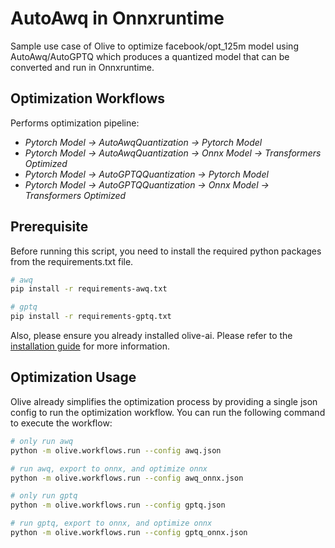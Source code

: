 # AutoAwq in Onnxruntime
Sample use case of Olive to optimize facebook/opt_125m model using AutoAwq/AutoGPTQ which produces a quantized model that can be converted and run in Onnxruntime.

## Optimization Workflows
Performs optimization pipeline:
- *Pytorch Model -> AutoAwqQuantization -> Pytorch Model*
- *Pytorch Model -> AutoAwqQuantization -> Onnx Model -> Transformers Optimized*
- *Pytorch Model -> AutoGPTQQuantization -> Pytorch Model*
- *Pytorch Model -> AutoGPTQQuantization -> Onnx Model -> Transformers Optimized*

## Prerequisite

Before running this script, you need to install the required python packages from the requirements.txt file.
```bash
# awq
pip install -r requirements-awq.txt

# gptq
pip install -r requirements-gptq.txt
```

Also, please ensure you already installed olive-ai. Please refer to the [installation guide](https://github.com/microsoft/Olive?tab=readme-ov-file#installation) for more information.

## Optimization Usage

Olive already simplifies the optimization process by providing a single json config to run the optimization workflow. You can run the following command to execute the workflow:

```bash
# only run awq
python -m olive.workflows.run --config awq.json

# run awq, export to onnx, and optimize onnx
python -m olive.workflows.run --config awq_onnx.json

# only run gptq
python -m olive.workflows.run --config gptq.json

# run gptq, export to onnx, and optimize onnx
python -m olive.workflows.run --config gptq_onnx.json
```

